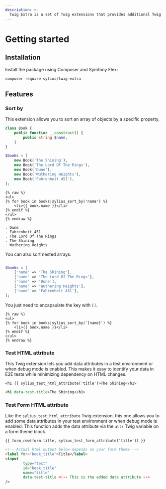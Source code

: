 ```yaml
---
description: >-
  Twig Extra is a set of Twig extensions that provides additional Twig helpers.
---
```


# Getting started

## Installation

Install the package using Composer and Symfony Flex:

```bash
composer require sylius/twig-extra
```

## Features

### Sort by

This extension allows you to sort an array of objects by a specific property.

```php
class Book {
    public function __construct() {
        public string $name,
    }
}

$books = [
    new Book('The Shining'), 
    new Book('The Lord Of The Rings'), 
    new Book('Dune'),
    new Book('Wuthering Heights'),
    new Book('Fahrenheit 451'),
];
```

```twig
{% raw %}
<ul>
{% for book in books|sylius_sort_by('name') %}
    <li>{{ book.name }}</li>
{% endif %}
</ul>
{% endraw %}
```

```text
. Dune
. Fahrenheit 451
. The Lord Of The Rings
. The Shining
. Wuthering Heights
```

You can also sort nested arrays.

```php

$books = [
    ['name' => 'The Shining'], 
    ['name' => 'The Lord Of The Rings'],
    ['name' => 'Dune'],
    ['name' => 'Wuthering Heights'],
    ['name' => 'Fahrenheit 451'],
];
```

You just need to encapsulate the key with `[]`.

```twig
{% raw %}
<ul>
{% for book in books|sylius_sort_by('[name]') %}
    <li>{{ book.name }}</li>
{% endif %}
</ul>
{% endraw %}
```

### Test HTML attribute

This Twig extension lets you add data attributes in a test environment or when debug mode is enabled.
This makes it easy to identify your data in E2E tests while minimizing dependency on HTML changes.

```twig
<h1 {{ sylius_test_html_attribute('title')>The Shining</h1>
```

```html
<h1 data-test-title>The Shining</h1>
```

### Test Form HTML attribute

Like the `sylius_test_html_attribute` Twig extension, this one allows you to add some data attributes in your test environment or when debug mode is enabled.
This function adds the data attribute via the `attr` Twig variable on a form theme block.

```twig
{{ form_row(form.title, sylius_test_form_attribute('title')) }}
```

```html
<!-- Actual html output below depends on your form theme -->
<label for="book_title">Title</label>
<input 
        type="text" 
        id="book_title" 
        name="title" 
        data-test-title <!-- This is the added data attribute -->
/>
```
